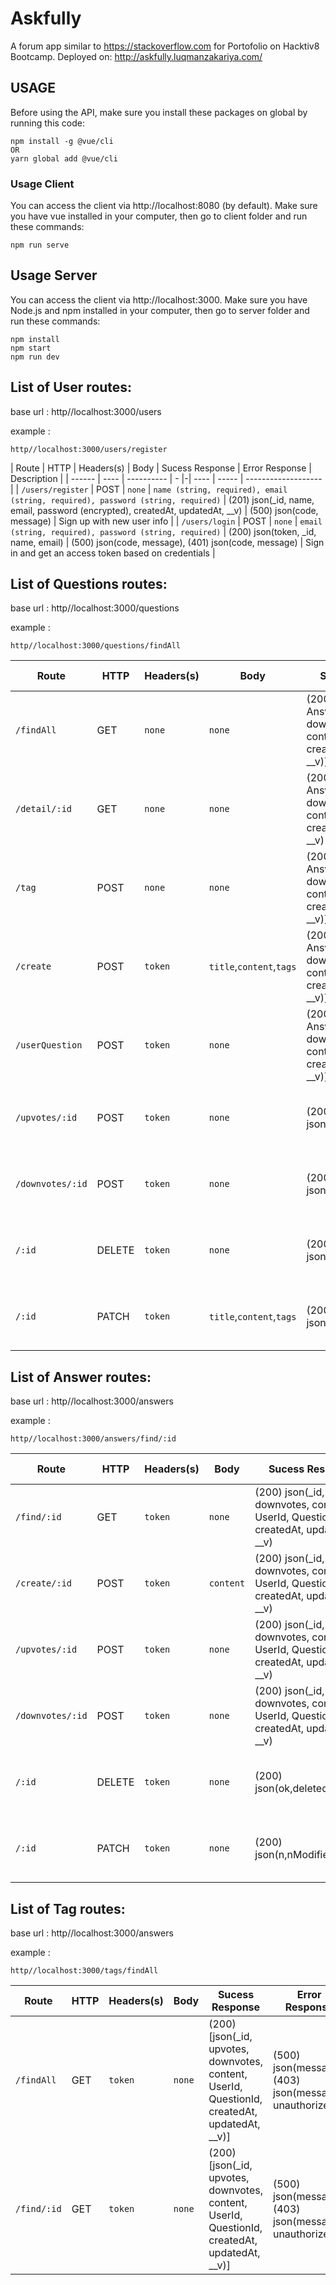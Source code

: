 # Askfully
A forum app similar to  https://stackoverflow.com for Portofolio on Hacktiv8 Bootcamp. Deployed on: http://askfully.luqmanzakariya.com/

## USAGE

Before using the API, make sure you install these packages on global by running this code:

    npm install -g @vue/cli
    OR
    yarn global add @vue/cli

### Usage Client
You can access the client via http://localhost:8080 (by default).
Make sure you have vue installed in your computer, then go to client folder and run these commands:

    npm run serve

## Usage Server
You can access the client via http://localhost:3000.
Make sure you have Node.js and npm installed in your computer, then go to server folder and run these commands:

    npm install
    npm start
    npm run dev

## List of User routes:
base url : http//localhost:3000/users

example :

    http//localhost:3000/users/register

| Route  | HTTP | Headers(s) | Body | Sucess Response | Error Response  | Description         |
| ------ | ---- | ---------- | - |-| ---- | ----- | ------------------- |
| `/users/register` | POST | `none` | `name (string, required), email (string, required), password (string, required)` | (201) json(_id, name, email, password (encrypted), createdAt, updatedAt, __v) | (500) json(code, message)  | Sign up with new user info |
| `/users/login` | POST | `none` | `email (string, required), password (string, required)` |  (200) json(token, _id, name, email) | (500) json(code, message), (401) json(code, message)  | Sign in and get an access token based on credentials |


## List of Questions routes:
base url : http//localhost:3000/questions

example :

    http//localhost:3000/questions/findAll

| Route | HTTP | Headers(s) | Body | Sucess Response | Error Response | Description |
| ----- | ---- | ---------- | ---- | ----------------| -------------- | ---|
| `/findAll` | GET | `none` | `none` | (200) [ json(_id, AnswerId, upvotes, downvotes, tags, title, content, UserId, createdAt, updatedAt, __v)] | (500) json(message) | Get all questions |
| `/detail/:id` | GET | `none` | `none` | (200) json(_id, AnswerId, upvotes, downvotes, tags, title, content, UserId, createdAt, updatedAt, __v) | (500) json(message) | Get question by id |
| `/tag` | POST | `none` | `none` | (200) [ json(_id, AnswerId, upvotes, downvotes, tags, title, content, UserId, createdAt, updatedAt, __v)] | (500) json(message) | Get questions by tags |
| `/create` | POST | `token` | `title`,`content`,`tags` | (200) [ json(_id, AnswerId, upvotes, downvotes, tags, title, content, UserId, createdAt, updatedAt, __v)] | (500) json(message), (403) json(message: unauthorized) | Create questions |
| `/userQuestion` | POST | `token` | `none` | (200) [ json(_id, AnswerId, upvotes, downvotes, tags, title, content, UserId, createdAt, updatedAt, __v)] | (500) json(message), (403) json(message: unauthorized) | Get user logged in quesetion |
| `/upvotes/:id` | POST | `token` | `none` | (200) json(n,nModified,ok) | (500) json(message), (403) json(message: unauthorized) | Upvote question by id |
| `/downvotes/:id` | POST | `token` | `none` | (200) json(n,nModified,ok) | ((500) json(message), (403) json(message: unauthorized) | Downvote question by id |
| `/:id` | DELETE | `token` | `none` | (200) json(ok,deletedCount,n) | (500) json(message), (403) json(message: unauthorized) | Delete question by id |
| `/:id` | PATCH | `token` | `title`,`content`,`tags` | (200) json(n,nModified,ok) | (500) json(message),(403) json(message: unauthorized) | Delete question by id |


## List of Answer routes:
base url : http//localhost:3000/answers

example :

    http//localhost:3000/answers/find/:id

| Route | HTTP | Headers(s) | Body | Sucess Response | Error Response | Description |
| ----- | ---- | ---------- | ---- | ----------------| -------------- | ---|
| `/find/:id` | GET | `token` | `none` | (200) json(_id, upvotes, downvotes, content, UserId, QuestionId, createdAt, updatedAt, __v) | (500) json(message), (403) json(message: unauthorized) | Find answer by id |
| `/create/:id` | POST | `token` | `content` | (200) json(_id, upvotes, downvotes, content, UserId, QuestionId, createdAt, updatedAt, __v) | (500) json(message), (403) json(message: unauthorized) | Create answer by id |
| `/upvotes/:id` | POST | `token` | `none` | (200) json(_id, upvotes, downvotes, content, UserId, QuestionId, createdAt, updatedAt, __v) | (500) json(message), (403) json(message: unauthorized) | Upvote answer by id |
| `/downvotes/:id` | POST | `token` | `none` | (200) json(_id, upvotes, downvotes, content, UserId, QuestionId, createdAt, updatedAt, __v) | (500) json(message), (403) json(message: unauthorized) | Downvote answer by id |
| `/:id` | DELETE | `token` | `none` | (200) json(ok,deletedCount,n) | (500) json(message), (403) json(message: unauthorized) | Delete answer by id |
| `/:id` | PATCH | `token` | `none` | (200) json(n,nModified,ok) | (500) json(message), (403) json(message: unauthorized) | Update answer by id |


## List of Tag routes:
base url : http//localhost:3000/answers

example :

    http//localhost:3000/tags/findAll

| Route | HTTP | Headers(s) | Body | Sucess Response | Error Response | Description |
| ----- | ---- | ---------- | ---- | ----------------| -------------- | ---|
| `/findAll` | GET | `token` | `none` | (200) [json(_id, upvotes, downvotes, content, UserId, QuestionId, createdAt, updatedAt, __v)] | (500) json(message), (403) json(message: unauthorized) | Find all tags |
| `/find/:id` | GET | `token` | `none` | (200) [json(_id, upvotes, downvotes, content, UserId, QuestionId, createdAt, updatedAt, __v)] | (500) json(message), (403) json(message: unauthorized) | Find tags by tag name |